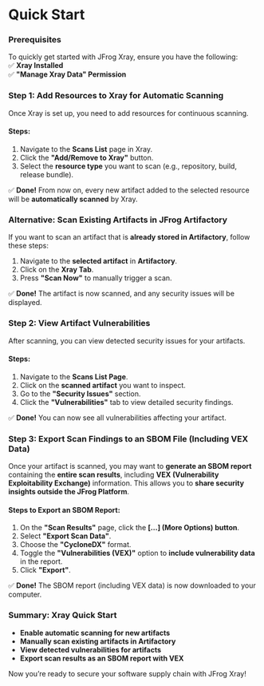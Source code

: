 # Quick Start

### **Prerequisites**

To quickly get started with JFrog Xray, ensure you have the following:\
✅ **Xray Installed**\
✅ **"Manage Xray Data" Permission**

### **Step 1: Add Resources to Xray for Automatic Scanning**

Once Xray is set up, you need to add resources for continuous scanning.

#### **Steps:**

1. Navigate to the **Scans List** page in Xray.
2. Click the **"Add/Remove to Xray"** button.
3. Select the **resource type** you want to scan (e.g., repository, build, release bundle).

✅ **Done!** From now on, every new artifact added to the selected resource will be **automatically scanned** by Xray.

### **Alternative: Scan Existing Artifacts in JFrog Artifactory**

If you want to scan an artifact that is **already stored in Artifactory**, follow these steps:

1. Navigate to the **selected artifact** in **Artifactory**.
2. Click on the **Xray Tab**.
3. Press **"Scan Now"** to manually trigger a scan.

✅ **Done!** The artifact is now scanned, and any security issues will be displayed.

### **Step 2: View Artifact Vulnerabilities**

After scanning, you can view detected security issues for your artifacts.

#### **Steps:**

1. Navigate to the **Scans List Page**.
2. Click on the **scanned artifact** you want to inspect.
3. Go to the **"Security Issues"** section.
4. Click the **"Vulnerabilities"** tab to view detailed security findings.

✅ **Done!** You can now see all vulnerabilities affecting your artifact.

### **Step 3: Export Scan Findings to an SBOM File (Including VEX Data)**

Once your artifact is scanned, you may want to **generate an SBOM report** containing the **entire scan results**, including **VEX (Vulnerability Exploitability Exchange)** information. This allows you to **share security insights outside the JFrog Platform**.

#### **Steps to Export an SBOM Report:**

1. On the **"Scan Results"** page, click the **\[…] (More Options) button**.
2. Select **"Export Scan Data"**.
3. Choose the **"CycloneDX"** format.
4. Toggle the **"Vulnerabilities (VEX)"** option to **include vulnerability data** in the report.
5. Click **"Export"**.

✅ **Done!** The SBOM report (including VEX data) is now downloaded to your computer.

### **Summary: Xray Quick Start**

* **Enable automatic scanning for new artifacts**
* **Manually scan existing artifacts in Artifactory**
* **View detected vulnerabilities for artifacts**
* **Export scan results as an SBOM report with VEX**

Now you’re ready to secure your software supply chain with JFrog Xray!









